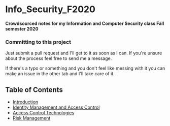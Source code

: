 # Info_Security_F2020
**Crowdsourced notes for my Information and Computer Security class Fall semester 2020**

### Committing to this project

Just submit a pull request and I'll get to it as soon as I can. If you're unsure about the process feel free to send me a message.

If there's a typo or something and you don't feel like messing with it you can make an issue in the other tab and I'll take care of it.

## Table of Contents

- [Introduction](Notes/intro.md)
- [Identity Management and Access Control](/Notes/IdentityMgmt.md)
- [Access Control Technologies](/Notes/accessctrltech.md)
- [Risk Management](/Notes/riskmgmt.md)
